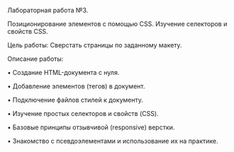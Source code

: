 Лабораторная работа №3. 

Позиционирование элементов с помощью CSS. Изучение селекторов и свойств CSS.

Цель работы: Сверстать страницы по заданному макету.

Описание работы:

•	Создание HTML-документа с нуля.

•	Добавление элементов (тегов) в документ.

•	Подключение файлов стилей к документу.

•	Изучение простых селекторов и свойств (CSS).

•	Базовые принципы отзывчивой (responsive) верстки.

•	Знакомство с псевдоэлементами и использование их на практике.
